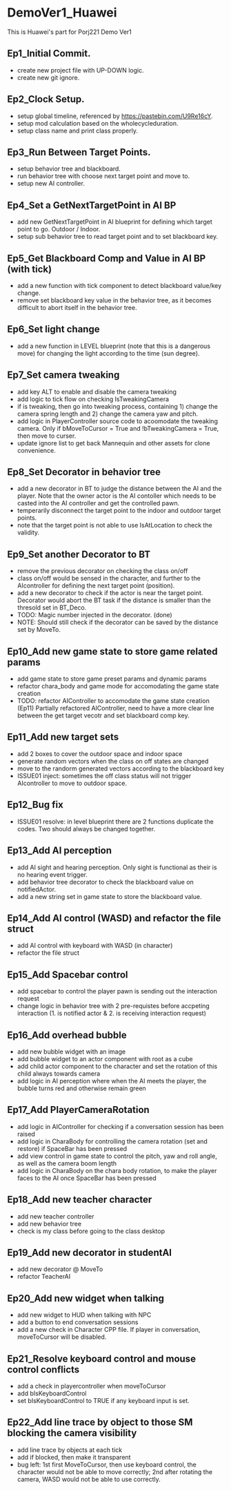 # DemoVer1_Huawei
This is Huawei's part for Porj221 Demo Ver1

## Ep1_Initial Commit.
+ create new project file with UP-DOWN logic.
+ create new git ignore.

## Ep2_Clock Setup.
+ setup global timeline, referenced by https://pastebin.com/U9Re16cY.
+ setup mod calculation based on the wholecycleduration.
+ setup class name and print class properly.

## Ep3_Run Between Target Points.
+ setup behavior tree and blackboard.
+ run behavior tree with choose next target point and move to.
+ setup new AI controller.

## Ep4_Set a GetNextTargetPoint in AI BP
+ add new GetNextTargetPoint in AI blueprint for defining which target point to go. Outdoor / Indoor.
+ setup sub behavior tree to read target point and to set blackboard key.

## Ep5_Get Blackboard Comp and Value in AI BP (with tick)
+ add a new function with tick component to detect blackboard value/key change.
+ remove set blackboard key value in the behavior tree, as it becomes difficult to abort itself in the behavior tree.

## Ep6_Set light change
+ add a new function in LEVEL blueprint (note that this is a dangerous move) for changing the light according to the time (sun degree).

## Ep7_Set camera tweaking
+ add key ALT to enable and disable the camera tweaking
+ add logic to tick flow on checking IsTweakingCamera
+ if is tweaking, then go into tweaking process, containing 1) change the camera spring length and 2) change the camera yaw and pitch.
+ add logic in PlayerController source code to acoomodate the tweaking camera. Only if bMoveToCursor = True and !bTweakingCamera = True, then move to curser.
+ update ignore list to get back Mannequin and other assets for clone convenience.

## Ep8_Set Decorator in behavior tree
+ add a new decorator in BT to judge the distance between the AI and the player. Note that the owner actor is the AI contoller which needs to be casted into the AI controller and get the controlled pawn.
+ temperarily disconnect the target point to the indoor and outdoor target points.
+ note that the target point is not able to use IsAtLocation to check the validity.

## Ep9_Set another Decorator to BT
+ remove the previous decorator on checking the class on/off
+ class on/off would be sensed in the character, and further to the AIcontroller for defining the next target point (position).
+ add a new decorator to check if the actor is near the target point. Decorator would abort the BT task if the distance is smaller than the thresold set in BT_Deco.
+ TODO: Magic number injected in the decorator. (done)
+ NOTE: Should still check if the decorator can be saved by the distance set by MoveTo.

## Ep10_Add new game state to store game related params
+ add game state to store game preset params and dynamic params
+ refactor chara_body and game mode for accomodating the game state creation
+ TODO: refactor AIController to accomodate the game state creation (Ep11) Partially refactored AIController, need to have a more clear line between the get target vecotr and set blackboard comp key.

## Ep11_Add new target sets
+ add 2 boxes to cover the outdoor space and indoor space
+ generate random vectors when the class on off states are changed
+ move to the randorm generated vectors according to the blackboard key
+ ISSUE01 inject: sometimes the off class status will not trigger AIcontroller to move to outdoor space.

## Ep12_Bug fix
+ ISSUE01 resolve: in level blueprint there are 2 functions duplicate the codes. Two should always be changed together.

## Ep13_Add AI perception
+ add AI sight and hearing perception. Only sight is functional as their is no hearing event trigger.
+ add behavior tree decorator to check the blackboard value on notifiedActor.
+ add a new string set in game state to store the blackboard value.

## Ep14_Add AI control (WASD) and refactor the file struct
+ add AI control with keyboard with WASD (in character)
+ refactor the file struct

## Ep15_Add Spacebar control
+ add spacebar to control the player pawn is sending out the interaction request
+ change logic in behavior tree with 2 pre-requistes before accpeting interaction (1. is notified actor & 2. is receiving interaction request)

## Ep16_Add overhead bubble
+ add new bubble widget with an image
+ add bubble widget to an actor component with root as a cube
+ add child actor component to the character and set the rotation of this child always towards camera
+ add logic in AI perception where when the AI meets the player, the bubble turns red and otherwise remain green

## Ep17_Add PlayerCameraRotation
+ add logic in AIController for checking if a conversation session has been raised
+ add logic in CharaBody for controlling the camera rotation (set and restore) if SpaceBar has been pressed
+ add view control in game state to control the pitch, yaw and roll angle, as well as the camera boom length
+ add logic in CharaBody on the chara body rotation, to make the player faces to the AI once SpaceBar has been pressed

## Ep18_Add new teacher character
+ add new teacher controller
+ add new behavior tree
+ check is my class before going to the class desktop

## Ep19_Add new decorator in studentAI
+ add new decorator @ MoveTo
+ refactor TeacherAI

## Ep20_Add new widget when talking
+ add new widget to HUD when talking with NPC
+ add a button to end conversation sessions
+ add a new check in Character CPP file. If player in conversation, moveToCursor will be disabled.

## Ep21_Resolve keyboard control and mouse control conflicts
+ add a check in playercontroller when moveToCursor
+ add bIsKeyboardControl
+ set bIsKeyboardControl to TRUE if any keyboard input is set.

## Ep22_Add line trace by object to those SM blocking the camera visibility
+ add line trace by objects at each tick
+ add if blocked, then make it transparent
+ bug left: 1st first MoveToCursor, then use keyboard control, the character would not be able to move correctly; 2nd after rotating the camera, WASD would not be able to use correctly.

